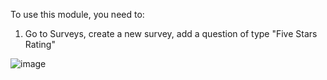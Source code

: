 To use this module, you need to:

1.  Go to Surveys, create a new survey, add a question of type "Five
    Stars Rating"

![image](/OCA/survey/survey_question_type_five_star/static/description/five_star_type.png)
